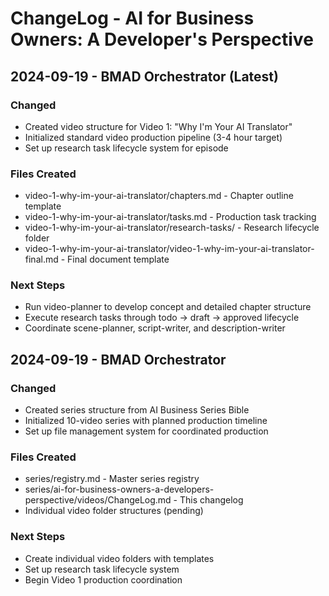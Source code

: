 # ChangeLog - AI for Business Owners: A Developer's Perspective

## 2024-09-19 - BMAD Orchestrator (Latest)
### Changed
- Created video structure for Video 1: "Why I'm Your AI Translator"
- Initialized standard video production pipeline (3-4 hour target)
- Set up research task lifecycle system for episode
### Files Created
- video-1-why-im-your-ai-translator/chapters.md - Chapter outline template
- video-1-why-im-your-ai-translator/tasks.md - Production task tracking
- video-1-why-im-your-ai-translator/research-tasks/ - Research lifecycle folder
- video-1-why-im-your-ai-translator/video-1-why-im-your-ai-translator-final.md - Final document template
### Next Steps
- Run video-planner to develop concept and detailed chapter structure
- Execute research tasks through todo → draft → approved lifecycle
- Coordinate scene-planner, script-writer, and description-writer

## 2024-09-19 - BMAD Orchestrator
### Changed
- Created series structure from AI Business Series Bible
- Initialized 10-video series with planned production timeline
- Set up file management system for coordinated production
### Files Created
- series/registry.md - Master series registry
- series/ai-for-business-owners-a-developers-perspective/videos/ChangeLog.md - This changelog
- Individual video folder structures (pending)
### Next Steps
- Create individual video folders with templates
- Set up research task lifecycle system
- Begin Video 1 production coordination